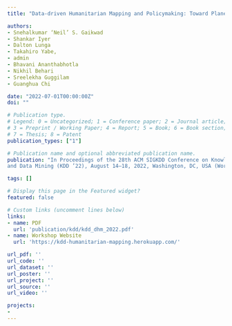 ```yaml
---
title: "Data-driven Humanitarian Mapping and Policymaking: Toward Planetary-Scale Resilience, Equity, and Sustainability"

authors:
- Snehalkumar ‘Neil’ S. Gaikwad
- Shankar Iyer
- Dalton Lunga 
- Takahiro Yabe,
- admin
- Bhavani Ananthabhotla
- Nikhil Behari
- Sreelekha Guggilam
- Guanghua Chi

date: "2022-07-01T00:00:00Z"
doi: ""

# Publication type.
# Legend: 0 = Uncategorized; 1 = Conference paper; 2 = Journal article;
# 3 = Preprint / Working Paper; 4 = Report; 5 = Book; 6 = Book section;
# 7 = Thesis; 8 = Patent
publication_types: ["1"]

# Publication name and optional abbreviated publication name.
publication: "In Proceedings of the 28th ACM SIGKDD Conference on Knowledge Discovery
and Data Mining (KDD ’22), August 14–18, 2022, Washington, DC, USA (Workshop Summary)"

tags: []

# Display this page in the Featured widget?
featured: false

# Custom links (uncomment lines below)
links:
- name: PDF
  url: 'publication/kdd/kdd_dhm_2022.pdf'
- name: Workshop Website
  url: 'https://kdd-humanitarian-mapping.herokuapp.com/'

url_pdf: ''
url_code: ''
url_dataset: ''
url_poster: ''
url_project: ''
url_source: ''
url_video: ''

projects:
- 
---
```

